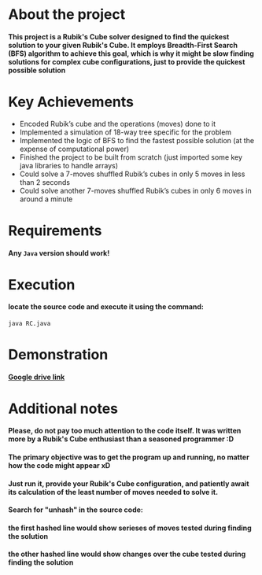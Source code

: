 # About the project
#### This project is a Rubik's Cube solver designed to find the quickest solution to your given Rubik's Cube. It employs Breadth-First Search (BFS) algorithm to achieve this goal, which is why it might be slow finding solutions for complex cube configurations, just to provide the quickest possible solution

# Key Achievements

* Encoded Rubik’s cube and the operations (moves) done to it
* Implemented a simulation of 18-way tree specific for the problem 
* Implemented the logic of BFS to find the fastest possible solution (at the expense of computational power)
* Finished the project to be built from scratch (just imported some key java libraries to handle arrays)
* Could solve a 7-moves shuffled Rubik’s cubes in only 5 moves in less than 2 seconds
* Could solve another 7-moves shuffled Rubik’s cubes in only 6 moves in around a minute

# Requirements
#### Any `Java` version should work!

# Execution
#### locate the source code and execute it using the command:
```
java RC.java
```
# Demonstration
#### [Google drive link](https://drive.google.com/drive/folders/1tjMPFxNt5oSCpc1TyPZtPsl4sxmpvLSO?usp=share_link)

# Additional notes

#### Please, do not pay too much attention to the code itself. It was written more by a Rubik's Cube enthusiast than a seasoned programmer :D
#### The primary objective was to get the program up and running, no matter how the code might appear xD
#### Just run it, provide your Rubik's Cube configuration, and patiently await its calculation of the least number of moves needed to solve it.




#### Search for "unhash" in the source code:
#### the first hashed line would show serieses of moves tested during finding the solution
#### the other hashed line would show changes over the cube tested during finding the solution


